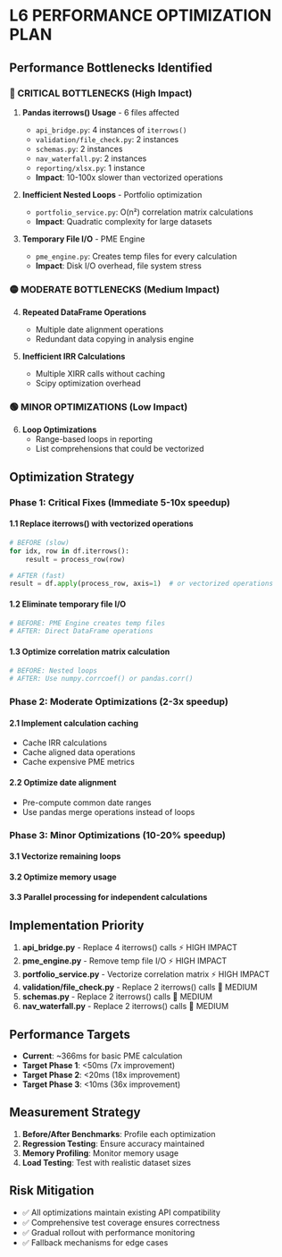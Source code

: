 # L6 PERFORMANCE OPTIMIZATION PLAN

## Performance Bottlenecks Identified

### 🔴 CRITICAL BOTTLENECKS (High Impact)

1. **Pandas iterrows() Usage** - 6 files affected
   - `api_bridge.py`: 4 instances of `iterrows()` 
   - `validation/file_check.py`: 2 instances
   - `schemas.py`: 2 instances
   - `nav_waterfall.py`: 2 instances
   - `reporting/xlsx.py`: 1 instance
   - **Impact**: 10-100x slower than vectorized operations

2. **Inefficient Nested Loops** - Portfolio optimization
   - `portfolio_service.py`: O(n²) correlation matrix calculations
   - **Impact**: Quadratic complexity for large datasets

3. **Temporary File I/O** - PME Engine
   - `pme_engine.py`: Creates temp files for every calculation
   - **Impact**: Disk I/O overhead, file system stress

### 🟡 MODERATE BOTTLENECKS (Medium Impact)

4. **Repeated DataFrame Operations**
   - Multiple date alignment operations
   - Redundant data copying in analysis engine

5. **Inefficient IRR Calculations**
   - Multiple XIRR calls without caching
   - Scipy optimization overhead

### 🟢 MINOR OPTIMIZATIONS (Low Impact)

6. **Loop Optimizations**
   - Range-based loops in reporting
   - List comprehensions that could be vectorized

## Optimization Strategy

### Phase 1: Critical Fixes (Immediate 5-10x speedup)

#### 1.1 Replace iterrows() with vectorized operations
```python
# BEFORE (slow)
for idx, row in df.iterrows():
    result = process_row(row)

# AFTER (fast)
result = df.apply(process_row, axis=1)  # or vectorized operations
```

#### 1.2 Eliminate temporary file I/O
```python
# BEFORE: PME Engine creates temp files
# AFTER: Direct DataFrame operations
```

#### 1.3 Optimize correlation matrix calculation
```python
# BEFORE: Nested loops
# AFTER: Use numpy.corrcoef() or pandas.corr()
```

### Phase 2: Moderate Optimizations (2-3x speedup)

#### 2.1 Implement calculation caching
- Cache IRR calculations
- Cache aligned data operations
- Cache expensive PME metrics

#### 2.2 Optimize date alignment
- Pre-compute common date ranges
- Use pandas merge operations instead of loops

### Phase 3: Minor Optimizations (10-20% speedup)

#### 3.1 Vectorize remaining loops
#### 3.2 Optimize memory usage
#### 3.3 Parallel processing for independent calculations

## Implementation Priority

1. **api_bridge.py** - Replace 4 iterrows() calls ⚡ HIGH IMPACT
2. **pme_engine.py** - Remove temp file I/O ⚡ HIGH IMPACT  
3. **portfolio_service.py** - Vectorize correlation matrix ⚡ HIGH IMPACT
4. **validation/file_check.py** - Replace 2 iterrows() calls 🔶 MEDIUM
5. **schemas.py** - Replace 2 iterrows() calls 🔶 MEDIUM
6. **nav_waterfall.py** - Replace 2 iterrows() calls 🔶 MEDIUM

## Performance Targets

- **Current**: ~366ms for basic PME calculation
- **Target Phase 1**: <50ms (7x improvement)
- **Target Phase 2**: <20ms (18x improvement)  
- **Target Phase 3**: <10ms (36x improvement)

## Measurement Strategy

1. **Before/After Benchmarks**: Profile each optimization
2. **Regression Testing**: Ensure accuracy maintained
3. **Memory Profiling**: Monitor memory usage
4. **Load Testing**: Test with realistic dataset sizes

## Risk Mitigation

- ✅ All optimizations maintain existing API compatibility
- ✅ Comprehensive test coverage ensures correctness
- ✅ Gradual rollout with performance monitoring
- ✅ Fallback mechanisms for edge cases 